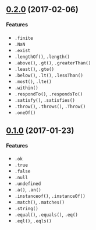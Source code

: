 ## [0.2.0](https://github.com/twada/chai-to-assert/releases/tag/v0.2.0) (2017-02-06)

#### Features

* `.finite`
* `.NaN`
* `.exist`
* `.lengthOf()`, `.length()`
* `.above()`, `.gt()`, `.greaterThan()`
* `.least()`, `.gte()`
* `.below()`, `.lt()`, `.lessThan()`
* `.most()`, `.lte()`
* `.within()`
* `.respondTo()`, `.respondsTo()`
* `.satisfy()`, `.satisfies()`
* `.throw()`, `.throws()`, `.Throw()`
* `.oneOf()`


## [0.1.0](https://github.com/twada/chai-to-assert/releases/tag/v0.1.0) (2017-01-23)

#### Features

  * `.ok`
  * `.true`
  * `.false`
  * `.null`
  * `.undefined`
  * `.a()`, `.an()`
  * `.instanceof()`, `.instanceOf()`
  * `.match()`, `.matches()`
  * `.string()`
  * `.equal()`, `.equals()`, `.eq()`
  * `.eql()`, `.eqls()`
